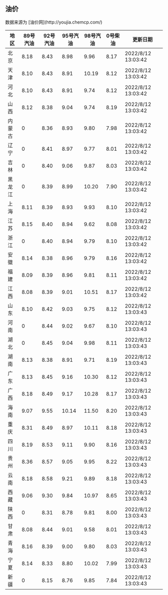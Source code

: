 
<!DOCTYPE html>
<html lang="zh-cn">
<head>
<link href="https://cdn.jsdelivr.net/gh/RookieFanzk/link/github.css" rel="stylesheet">
</head>

<body>
<h2>油价</h2>
<p>数据来源为 [油价网](http://youjia.chemcp.com/) </p>
<table>
<thead>
<tr>
<th>地区</th>
<th>89号汽油</th>
<th>92号汽油</th>
<th>95号汽油</th>
<th>98号汽油</th>
<th>0号柴油</th>
<th>更新日期</th>
</tr>
</thead>
<tbody>
<tr>
<td>北京</td>
<td>8.18</td>
<td>8.43</td>
<td>8.98</td>
<td>9.96</td>
<td>8.17</td>
<td>2022/8/12 13:03:42</td>
</tr>
<tr>
<td>天津</td>
<td>8.10</td>
<td>8.43</td>
<td>8.91</td>
<td>10.19</td>
<td>8.12</td>
<td>2022/8/12 13:03:42</td>
</tr>
<tr>
<td>河北</td>
<td>8.10</td>
<td>8.43</td>
<td>8.91</td>
<td>9.74</td>
<td>8.12</td>
<td>2022/8/12 13:03:42</td>
</tr>
<tr>
<td>山西</td>
<td>8.12</td>
<td>8.38</td>
<td>9.04</td>
<td>9.74</td>
<td>8.19</td>
<td>2022/8/12 13:03:42</td>
</tr>
<tr>
<td>内蒙古</td>
<td>0</td>
<td>8.36</td>
<td>8.93</td>
<td>9.80</td>
<td>7.98</td>
<td>2022/8/12 13:03:42</td>
</tr>
<tr>
<td>辽宁</td>
<td>0</td>
<td>8.41</td>
<td>8.97</td>
<td>9.77</td>
<td>8.01</td>
<td>2022/8/12 13:03:42</td>
</tr>
<tr>
<td>吉林</td>
<td>0</td>
<td>8.40</td>
<td>9.06</td>
<td>9.87</td>
<td>8.03</td>
<td>2022/8/12 13:03:42</td>
</tr>
<tr>
<td>黑龙江</td>
<td>0</td>
<td>8.39</td>
<td>8.99</td>
<td>10.20</td>
<td>7.90</td>
<td>2022/8/12 13:03:42</td>
</tr>
<tr>
<td>上海</td>
<td>8.11</td>
<td>8.39</td>
<td>8.93</td>
<td>9.93</td>
<td>8.10</td>
<td>2022/8/12 13:03:42</td>
</tr>
<tr>
<td>江苏</td>
<td>8.15</td>
<td>8.40</td>
<td>8.94</td>
<td>9.62</td>
<td>8.08</td>
<td>2022/8/12 13:03:42</td>
</tr>
<tr>
<td>浙江</td>
<td>0</td>
<td>8.40</td>
<td>8.94</td>
<td>9.79</td>
<td>8.10</td>
<td>2022/8/12 13:03:42</td>
</tr>
<tr>
<td>安徽</td>
<td>8.14</td>
<td>8.38</td>
<td>8.96</td>
<td>9.79</td>
<td>8.16</td>
<td>2022/8/12 13:03:42</td>
</tr>
<tr>
<td>福建</td>
<td>8.09</td>
<td>8.39</td>
<td>8.96</td>
<td>9.81</td>
<td>8.11</td>
<td>2022/8/12 13:03:42</td>
</tr>
<tr>
<td>江西</td>
<td>8.08</td>
<td>8.39</td>
<td>9.01</td>
<td>10.51</td>
<td>8.17</td>
<td>2022/8/12 13:03:42</td>
</tr>
<tr>
<td>山东</td>
<td>8.10</td>
<td>8.42</td>
<td>9.03</td>
<td>9.75</td>
<td>8.12</td>
<td>2022/8/12 13:03:43</td>
</tr>
<tr>
<td>河南</td>
<td>0</td>
<td>8.44</td>
<td>9.02</td>
<td>9.67</td>
<td>8.10</td>
<td>2022/8/12 13:03:43</td>
</tr>
<tr>
<td>湖北</td>
<td>0</td>
<td>8.45</td>
<td>9.04</td>
<td>9.98</td>
<td>8.11</td>
<td>2022/8/12 13:03:43</td>
</tr>
<tr>
<td>湖南</td>
<td>8.13</td>
<td>8.38</td>
<td>8.91</td>
<td>9.71</td>
<td>8.19</td>
<td>2022/8/12 13:03:43</td>
</tr>
<tr>
<td>广东</td>
<td>8.13</td>
<td>8.45</td>
<td>9.16</td>
<td>10.30</td>
<td>8.12</td>
<td>2022/8/12 13:03:43</td>
</tr>
<tr>
<td>广西</td>
<td>8.18</td>
<td>8.49</td>
<td>9.17</td>
<td>10.28</td>
<td>8.17</td>
<td>2022/8/12 13:03:43</td>
</tr>
<tr>
<td>海南</td>
<td>9.07</td>
<td>9.55</td>
<td>10.14</td>
<td>11.50</td>
<td>8.20</td>
<td>2022/8/12 13:03:43</td>
</tr>
<tr>
<td>重庆</td>
<td>8.31</td>
<td>8.49</td>
<td>8.97</td>
<td>10.11</td>
<td>8.18</td>
<td>2022/8/12 13:03:43</td>
</tr>
<tr>
<td>四川</td>
<td>8.19</td>
<td>8.53</td>
<td>9.11</td>
<td>9.90</td>
<td>8.16</td>
<td>2022/8/12 13:03:43</td>
</tr>
<tr>
<td>贵州</td>
<td>8.36</td>
<td>8.57</td>
<td>9.05</td>
<td>9.95</td>
<td>8.22</td>
<td>2022/8/12 13:03:43</td>
</tr>
<tr>
<td>云南</td>
<td>8.18</td>
<td>8.58</td>
<td>9.21</td>
<td>9.89</td>
<td>8.18</td>
<td>2022/8/12 13:03:43</td>
</tr>
<tr>
<td>西藏</td>
<td>9.06</td>
<td>9.30</td>
<td>9.84</td>
<td>10.97</td>
<td>8.65</td>
<td>2022/8/12 13:03:43</td>
</tr>
<tr>
<td>陕西</td>
<td>0</td>
<td>8.31</td>
<td>8.78</td>
<td>9.81</td>
<td>8.00</td>
<td>2022/8/12 13:03:43</td>
</tr>
<tr>
<td>甘肃</td>
<td>8.08</td>
<td>8.44</td>
<td>9.01</td>
<td>9.58</td>
<td>8.01</td>
<td>2022/8/12 13:03:43</td>
</tr>
<tr>
<td>青海</td>
<td>8.16</td>
<td>8.39</td>
<td>9.00</td>
<td>9.80</td>
<td>8.03</td>
<td>2022/8/12 13:03:43</td>
</tr>
<tr>
<td>宁夏</td>
<td>8.14</td>
<td>8.33</td>
<td>8.80</td>
<td>10.02</td>
<td>7.99</td>
<td>2022/8/12 13:03:43</td>
</tr>
<tr>
<td>新疆</td>
<td>0</td>
<td>8.15</td>
<td>8.76</td>
<td>9.85</td>
<td>7.84</td>
<td>2022/8/12 13:03:43</td>
</tr>
</tbody>
</table>
</body>
</html>
